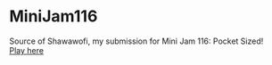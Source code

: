 # MiniJam116
Source of Shawawofi, my submission for Mini Jam 116: Pocket Sized!
<br>
<a href="https://axidragon.itch.io/shawawofi">Play here</a>
